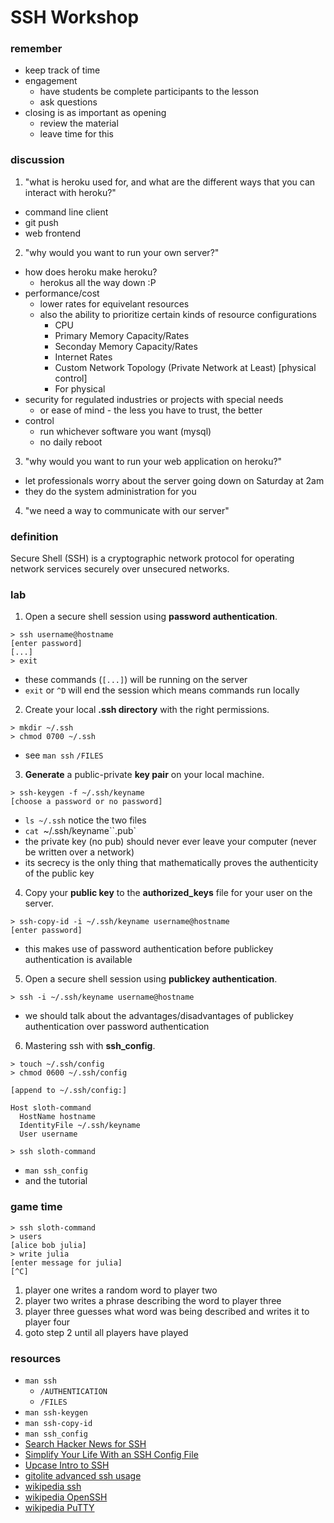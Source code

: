 # SSH Workshop

### remember

- keep track of time
- engagement
  - have students be complete participants to the lesson
  - ask questions
- closing is as important as opening
  - review the material
  - leave time for this

### discussion

1. "what is heroku used for, and what are the different ways that you can interact with heroku?"
  - command line client
  - git push
  - web frontend

2. "why would you want to run your own server?"
  - how does heroku make heroku?
    - herokus all the way down :P
  - performance/cost
    - lower rates for equivelant resources
    - also the ability to prioritize certain kinds of resource configurations
      - CPU
      - Primary Memory Capacity/Rates
      - Seconday Memory Capacity/Rates
      - Internet Rates
      - Custom Network Topology (Private Network at Least)
      [physical control]
      - For physical
  - security for regulated industries or projects with special needs
    - or ease of mind - the less you have to trust, the better
  - control
    - run whichever software you want (mysql)
    - no daily reboot

3. "why would you want to run your web application on heroku?"
  - let professionals worry about the server going down on Saturday at 2am
  - they do the system administration for you

4. "we need a way to communicate with our server"

### definition

Secure Shell (SSH) is a cryptographic network protocol for operating network services securely over unsecured networks.

### lab

1. Open a secure shell session using **password authentication**.

  ```
  > ssh username@hostname
  [enter password]
  [...]
  > exit
  ```

  - these commands (`[...]`) will be running on the server
  - `exit` or `^D` will end the session which means commands run locally

2. Create your local **.ssh directory** with the right permissions.

  ```
  > mkdir ~/.ssh
  > chmod 0700 ~/.ssh
  ```

  - see `man ssh` `/FILES`

3. **Generate** a public-private **key pair** on your local machine.

  ```
  > ssh-keygen -f ~/.ssh/keyname
  [choose a password or no password]
  ```

  - `ls ~/.ssh` notice the two files
  - `cat `~/.ssh/keyname``.pub`
  - the private key (no pub) should never ever leave your computer (never be written over a network)
  - its secrecy is the only thing that mathematically proves the authenticity of the public key

4. Copy your **public key** to the **authorized_keys** file for your user on the server.

  ```
  > ssh-copy-id -i ~/.ssh/keyname username@hostname
  [enter password]
  ```

  - this makes use of password authentication before publickey authentication is available

5. Open a secure shell session using **publickey authentication**.

  ```
  > ssh -i ~/.ssh/keyname username@hostname
  ```

  - we should talk about the advantages/disadvantages of publickey authentication over password authentication

6. Mastering ssh with **ssh_config**.

  ```
  > touch ~/.ssh/config
  > chmod 0600 ~/.ssh/config
  ```
  ```
  [append to ~/.ssh/config:]

  Host sloth-command
    HostName hostname
    IdentityFile ~/.ssh/keyname
    User username
  ```
  ```
  > ssh sloth-command
  ```

  - `man ssh_config`
  - and the tutorial

### game time

  ```
  > ssh sloth-command
  > users
  [alice bob julia]
  > write julia
  [enter message for julia]
  [^C]
  ```

  1. player one writes a random word to player two
  2. player two writes a phrase describing the word to player three
  3. player three guesses what word was being described and writes it to player four
  4. goto step 2 until all players have played

### resources

- `man ssh`
  - `/AUTHENTICATION`
  - `/FILES`
- `man ssh-keygen`
- `man ssh-copy-id`
- `man ssh_config`
- [Search Hacker News for SSH](https://hn.algolia.com/?query=ssh)
- [Simplify Your Life With an SSH Config File](http://nerderati.com/2011/03/17/simplify-your-life-with-an-ssh-config-file/)
- [Upcase Intro to SSH](https://thoughtbot.com/upcase/videos/intro-to-ssh)
- [gitolite advanced ssh usage](http://gitolite.com/gitolite/ssh.html)
- [wikipedia ssh](https://en.wikipedia.org/wiki/Secure_Shell)
- [wikipedia OpenSSH](https://en.wikipedia.org/wiki/OpenSSH)
- [wikipedia PuTTY](https://en.wikipedia.org/wiki/PuTTY)


